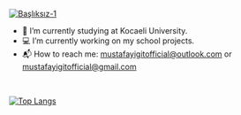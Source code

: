 [![Başlıksız-1](https://user-images.githubusercontent.com/65903573/117505745-3aff6e00-af8d-11eb-860b-71d7f8dddf6a.png)](https://github.com/mustafayigit34)

- :book: I’m currently studying at Kocaeli University.
- :computer: I’m currently working on my school projects.
- :mailbox_with_mail: How to reach me: mustafayigitofficial@outlook.com or  mustafayigitofficial@gmail.com 
<br>

[![Top Langs](https://github-readme-stats.vercel.app/api/top-langs/?username=mustafayigit34&layout=compact)](https://github.com/mustafayigit34)

